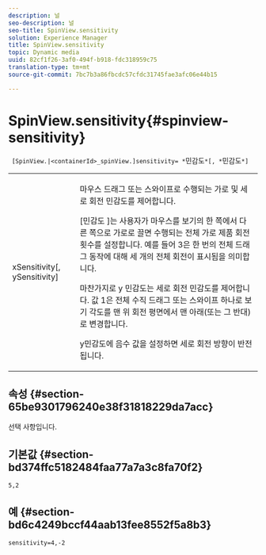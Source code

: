 ```yaml
---
description: 널
seo-description: 널
seo-title: SpinView.sensitivity
solution: Experience Manager
title: SpinView.sensitivity
topic: Dynamic media
uuid: 82cf1f26-3af0-494f-b918-fdc318959c75
translation-type: tm+mt
source-git-commit: 7bc7b3a86fbcdc57cfdc31745fae3afc06e44b15

---
```



# SpinView.sensitivity{#spinview-sensitivity}

` [SpinView.|<containerId>_spinView.]sensitivity= *`민감도`*[, *`민감도`*]`

<table id="table_18D47E7C6A2D4D68B94225CB621D5F7C"> 
 <tbody> 
  <tr> 
   <td colname="col1"> <p> <span class="codeph"><span class="varname"> xSensitivity</span>[, <span class="varname"> ySensitivity</span>]</span> </p> </td> 
   <td colname="col2"> <p> 마우스 드래그 또는 스와이프로 수행되는 가로 및 세로 회전 민감도를 제어합니다. </p> <p> <span class="codeph"> [민감도</span> ]는 사용자가 마우스를 보기의 한 쪽에서 다른 쪽으로 가로로 끌면 수행되는 전체 가로 제품 회전 횟수를 설정합니다. 예를 들어 3은 한 번의 전체 드래그 동작에 대해 세 개의 전체 회전이 표시됨을 의미합니다. </p> <p>마찬가지로 <span class="codeph"> y</span> 민감도는 세로 회전 민감도를 제어합니다. 값 1은 전체 수직 드래그 또는 스와이프 하나로 보기 각도를 맨 위 회전 평면에서 맨 아래(또는 그 반대)로 변경합니다. </p> <p>y민감도에 음수 값을 <span class="codeph"> 설정하면</span> 세로 회전 방향이 반전됩니다. </p> </td> 
  </tr> 
 </tbody> 
</table>

## 속성 {#section-65be9301796240e38f31818229da7acc}

선택 사항입니다.

## 기본값 {#section-bd374ffc5182484faa77a7a3c8fa70f2}

`5,2`

## 예 {#section-bd6c4249bccf44aab13fee8552f5a8b3}

`sensitivity=4,-2`
